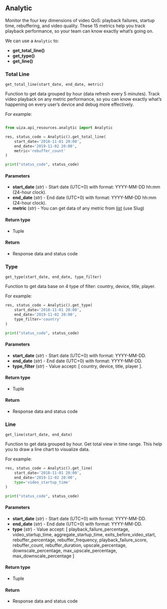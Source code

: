 ## Analytic

Monitor the four key dimensions of video QoS: playback failures, startup time, rebuffering, and video quality. These 15 metrics help you track playback performance, so your team can know exactly what’s going on.

We can use a `Analytic` to:

- **get_total_line()**
- **get_type()**
- **get_line()**

### Total Line

`get_total_line(start_date, end_date, metric)`

Function to get data grouped by hour (data refresh every 5 minutes). Track video playback on any metric performance, so you can know exactly what’s happening on every user’s device and debug more effectively.

For example:

```python

from uiza.api_resources.analytic import Analytic

res, status_code = Analytic().get_total_line(
    start_date='2018-11-01 20:00',
    end_date='2019-11-02 20:00',
    metric='rebuffer_count'
)

print("status_code", status_code)
```

#### Parameters

- **start_date** (*str*) - Start date (UTC+0) with format: YYYY-MM-DD hh:mm (24-hour clock).
- **end_date** (*str*) - End date (UTC+0) with format: YYYY-MM-DD hh:mm (24-hour clock).
- **metric** (*str*) - You can get data of any metric from [list](https://docs.uiza.io/#analytic-metrics) (use Slug)

#### Return type

- Tuple

#### Return

- Response data and status code

### Type

`get_type(start_date, end_date, type_filter)`

Function to get data base on 4 type of filter: country, device, title, player.

For example:

```python
res, status_code = Analytic().get_type(
    start_date='2018-11-01 20:00',
    end_date='2019-11-02 20:00',
    type_filter='country'
)

print("status_code", status_code)
```

#### Parameters

- **start_date** (*str*) - Start date (UTC+0) with format: YYYY-MM-DD.
- **end_date** (*str*) - End date (UTC+0) with format: YYYY-MM-DD.
- **type_filter** (*str*) - Value accept: [ country, device, title, player ].

#### Return type

- Tuple

#### Return

- Response data and status code

### Line

`get_line(start_date, end_date)`

Function to get data grouped by hour. Get total view in time range. This help you to draw a line chart to visualize data.

For example:

```python
res, status_code = Analytic().get_line(
    start_date='2018-11-01 20:00',
    end_date='2019-11-02 20:00',
    type='video_startup_time'
)

print("status_code", status_code)
```

#### Parameters

- **start_date** (*str*) - Start date (UTC+0) with format: YYYY-MM-DD.
- **end_date** (*str*) - End date (UTC+0) with format: YYYY-MM-DD.
- **type** (*str*) - Value accept: [ playback_failure_percentage, video_startup_time, aggregate_startup_time, exits_before_video_start, rebuffer_percentage, rebuffer_frequency, playback_failure_score, rebuffer_count, rebuffer_duration, upscale_percentage, downscale_percentage, max_upscale_percentage, max_downscale_percentage ]

#### Return type

- Tuple

#### Return

- Response data and status code
